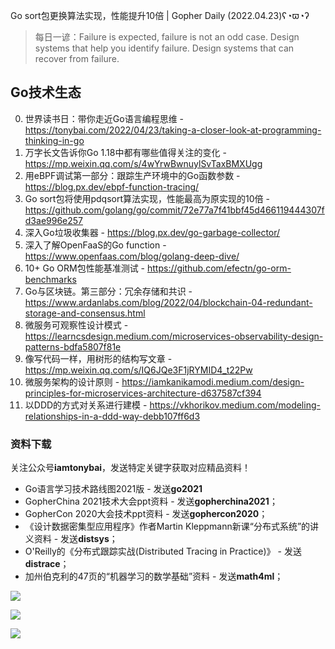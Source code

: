 Go sort包更换算法实现，性能提升10倍 | Gopher Daily (2022.04.23)ʕ◔ϖ◔ʔ

>每日一谚：Failure is expected, failure is not an odd case. Design systems that help you identify failure. Design systems that can recover from failure.

## Go技术生态

0. 世界读书日：带你走近Go语言编程思维 - https://tonybai.com/2022/04/23/taking-a-closer-look-at-programming-thinking-in-go
1. 万字长文告诉你Go 1.18中都有哪些值得关注的变化 - https://mp.weixin.qq.com/s/4wYrwBwnuylSvTaxBMXUgg
2. 用eBPF调试第一部分：跟踪生产环境中的Go函数参数 - https://blog.px.dev/ebpf-function-tracing/
3. Go sort包将使用pdqsort算法实现，性能最高为原实现的10倍 - https://github.com/golang/go/commit/72e77a7f41bbf45d466119444307fd3ae996e257
4. 深入Go垃圾收集器 - https://blog.px.dev/go-garbage-collector/
5. 深入了解OpenFaaS的Go function - https://www.openfaas.com/blog/golang-deep-dive/
6. 10+ Go ORM包性能基准测试 - https://github.com/efectn/go-orm-benchmarks
7. Go与区块链。第三部分：冗余存储和共识 - https://www.ardanlabs.com/blog/2022/04/blockchain-04-redundant-storage-and-consensus.html
8. 微服务可观察性设计模式 - https://learncsdesign.medium.com/microservices-observability-design-patterns-bdfa5807f81e
9. 像写代码一样，用树形的结构写文章 - https://mp.weixin.qq.com/s/IQ6JQe3F1jRYMID4_t22Pw
10. 微服务架构的设计原则 - https://iamkanikamodi.medium.com/design-principles-for-microservices-architecture-d637587cf394
11. 以DDD的方式对关系进行建模 - https://vkhorikov.medium.com/modeling-relationships-in-a-ddd-way-debb107ff6d3

### 资料下载

关注公众号**iamtonybai**，发送特定关键字获取对应精品资料！

* Go语言学习技术路线图2021版 - 发送**go2021**
* GopherChina 2021技术大会ppt资料 - 发送**gopherchina2021**；
* GopherCon 2020大会技术ppt资料 - 发送**gophercon2020**；
* 《设计数据密集型应用程序》作者Martin Kleppmann新课“分布式系统”的讲义资料 - 发送**distsys**；
* O'Reilly的《分布式跟踪实战(Distributed Tracing in Practice)》 - 发送**distrace**；
* 加州伯克利的47页的“机器学习的数学基础”资料 - 发送**math4ml**；

![](https://mmbiz.qpic.cn/mmbiz_png/cH6WzfQ94mb54jsFJZ3Knmz8obUsf3PBShthmdSw5E01TcYmUReGkj0BWpxHak1HlnlzHvLmKax53YSGr7aNlA/0?wx_fmt=png)

![](https://mmbiz.qpic.cn/mmbiz_png/cH6WzfQ94mZsOgPXTXZgWiaE03ib9r9WFJXC6xJCA5Y6VSesOZqlGxYfODibvR7UPGxiaM7SZZNQZkRtggPXEfBdwQ/0?wx_fmt=png)

![](https://mmbiz.qpic.cn/mmbiz_png/cH6WzfQ94mb54jsFJZ3Knmz8obUsf3PBrSoqeMvoWCticN2cpU64fJ0FYQdXJhP7ia7WRh8628uOAsQYeE2NibRRw/0?wx_fmt=png)


